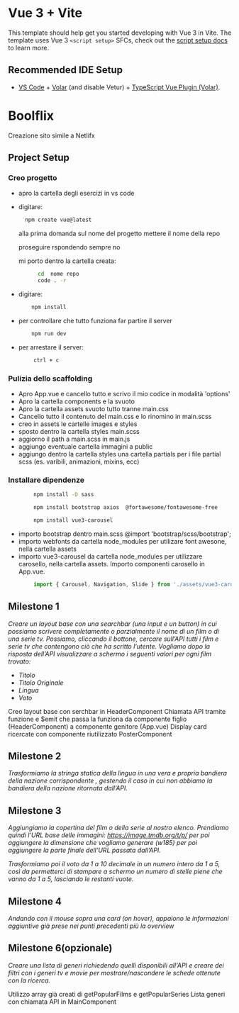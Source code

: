 # Vue 3 + Vite

This template should help get you started developing with Vue 3 in Vite. The template uses Vue 3 `<script setup>` SFCs, check out the [script setup docs](https://v3.vuejs.org/api/sfc-script-setup.html#sfc-script-setup) to learn more.

## Recommended IDE Setup

- [VS Code](https://code.visualstudio.com/) + [Volar](https://marketplace.visualstudio.com/items?itemName=Vue.volar) (and disable Vetur) + [TypeScript Vue Plugin (Volar)](https://marketplace.visualstudio.com/items?itemName=Vue.vscode-typescript-vue-plugin).

# Boolflix 
Creazione sito simile a Netlifx 

## Project Setup

### Creo progetto

- apro la cartella degli esercizi in vs  code
- digitare:
  ```sh
    npm create vue@latest
  ``` 
  alla prima domanda sul nome del progetto mettere il nome della repo

  proseguire rspondendo sempre no

  mi porto dentro la cartella creata:
  ```sh
        cd  nome repo
        code . -r
    ```
- digitare:
    ```sh
        npm install
    ```
- per controllare che tutto funziona far partire il server
    ```sh
        npm run dev
    ```
- per arrestare il server:
```sh
        ctrl + c
``` 


### Pulizia dello scaffolding

- Apro App.vue e cancello tutto e scrivo il mio codice in modalità 'options'
- Apro la cartella components e la svuoto
- Apro la cartella assets svuoto tutto tranne main.css
- Cancello tutto il contenuto del main.css e lo rinomino in main.scss
- creo in assets le cartelle images e styles
- sposto dentro la cartella styles main.scss
- aggiorno il path a main.scss in main.js
- aggiungo eventuale cartella immagini a public
- aggiungo dentro la cartella styles una cartella partials per i file partial scss (es. varibili, animazioni, mixins, ecc) 


### Installare dipendenze

```sh
        npm install -D sass
``` 

```sh
        npm install bootstrap axios  @fortawesome/fontawesome-free
``` 

```sh
        npm install vue3-carousel
``` 

- importo bootstrap dentro main.scss @import 'bootstrap/scss/bootstrap';
- importo webfonts da cartella node_modules per utilizare font awesone, nella cartella assets
- importo vue3-carousel da cartella node_modules per utilizzare carosello, nella cartella assets. Importo componenti carosello in App.vue.
```javascript
        import { Carousel, Navigation, Slide } from './assets/vue3-carousel';
``` 

## Milestone 1 
*Creare un layout base con una searchbar (una input e un button) in cui possiamo scrivere completamente o parzialmente il nome di un film o di una serie tv. Possiamo, cliccando il  bottone, cercare sull’API tutti i film e serie tv che contengono ciò che ha scritto l’utente.
Vogliamo dopo la risposta dell’API visualizzare a schermo i seguenti valori per ogni film trovato:*
- *Titolo*
- *Titolo Originale*
- *Lingua*
- *Voto*

Creo layout base con serchbar in HeaderComponent 
Chiamata API tramite funzione e $emit che passa la funziona da componente figlio (HeaderComponent) a componente genitore (App.vue)
Display card ricercate con componente riutilizzato PosterComponent

## Milestone 2
*Trasformiamo la stringa statica della lingua in una vera e propria bandiera della nazione corrispondente , gestendo il caso in cui non abbiamo la bandiera della nazione ritornata dall’API.*

## Milestone 3
*Aggiungiamo la copertina del film o della serie al nostro elenco.*
*Prendiamo quindi l’URL base delle immagini: https://image.tmdb.org/t/p/ per poi aggiungere la dimensione che vogliamo generare (w185) per poi aggiungere la parte finale dell’URL passata dall’API.*

*Trasformiamo poi il voto da 1 a 10 decimale in un numero intero da 1 a 5, così da permetterci di stampare a schermo un numero di stelle piene che vanno da 1 a 5, lasciando le restanti vuote.*

## Milestone 4
*Andando con il mouse sopra una card (on hover), appaiono le informazioni aggiuntive già prese nei punti precedenti più la overview*

## Milestone 6(opzionale)
*Creare una lista di generi richiedendo quelli disponibili all'API e creare dei filtri con i generi tv e movie per mostrare/nascondere le schede ottenute con la ricerca.*

Utilizzo array già creati di getPopularFilms e getPopularSeries
Lista generi con chiamata API in MainComponent





